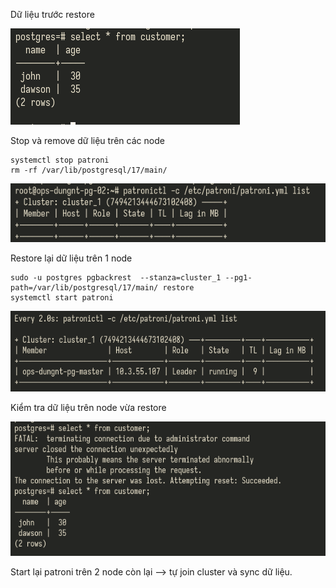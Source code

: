 Dữ liệu trước restore

![dữ liệu trước restore](pictures/pg_data_before.png)

Stop và remove dữ liệu trên các node

```
systemctl stop patroni
rm -rf /var/lib/postgresql/17/main/
```

![cluster](pictures/pg_cluster_before.png)

Restore lại dữ liệu trên 1 node

```
sudo -u postgres pgbackrest  --stanza=cluster_1 --pg1-path=/var/lib/postgresql/17/main/ restore
systemctl start patroni
```
![cluster2](pictures/pg_cluster_restore.png)

Kiểm tra dữ liệu trên node vừa restore

![dữ liệu sau restore](pictures/pg_data_after.png)

Start lại patroni trên 2 node còn lại --> tự join cluster và sync dữ liệu.
